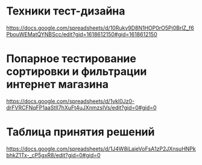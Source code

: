 # Техники тест-дизайна

https://docs.google.com/spreadsheets/d/10Rukv9D8N1HOP0rO5Pj0BrlZ_f6PbouWEMatQYNBScc/edit?gid=1618612150#gid=1618612150


# Попарное тестирование сортировки и фильтрации интернет магазина

https://docs.google.com/spreadsheets/d/1vkl0Jz0-drFVRCFNqFP1aaStlI7hXuFt4uJXnmzsIVs/edit?gid=0#gid=0


# Таблица принятия решений

https://docs.google.com/spreadsheets/d/1J4W8iLaieVoFsA1zP2JXnsuHNPkbhkZ1Tx-_cP5gxR8/edit?gid=0#gid=0
